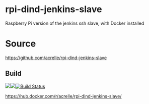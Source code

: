 # rpi-dind-jenkins-slave

Raspberry Pi version of the jenkins ssh slave, with Docker installed

# Source 

https://github.com/acrelle/rpi-dind-jenkins-slave

## Build

[![](https://images.microbadger.com/badges/version/acrelle/rpi-dind-jenkins-slave.svg)](https://microbadger.com/images/acrelle/rpi-dind-jenkins-slave "Get your own version badge on microbadger.com")[![](https://images.microbadger.com/badges/image/acrelle/rpi-dind-jenkins-slave.svg)](https://microbadger.com/images/acrelle/rpi-dind-jenkins-slave "Get your own image badge on microbadger.com")[![Build Status](https://jenkins.relle.uk/buildStatus/icon?job=rpi-dind-jenkins-slave)](https://jenkins.relle.uk/job/rpi-dind-jenkins-slave)

https://hub.docker.com/r/acrelle/rpi-dind-jenkins-slave/
